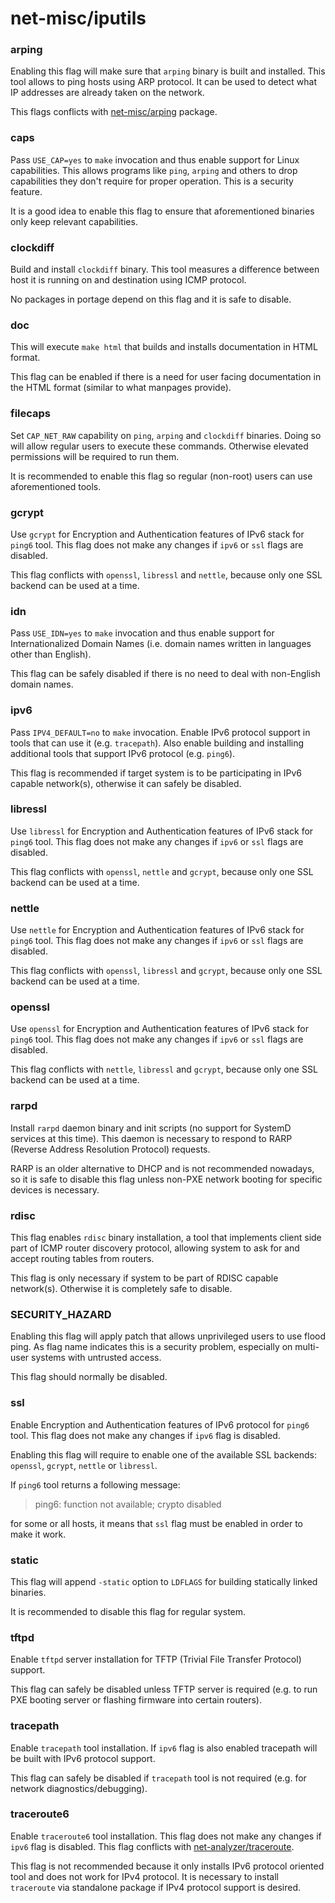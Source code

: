 # net-misc/iputils

### arping
Enabling this flag will make sure that `arping` binary is built and installed. This tool allows to ping hosts using ARP protocol. It can be used to detect what IP addresses are already taken on the network.

This flags conflicts with [net-misc/arping](arping.md) package.

### caps
Pass `USE_CAP=yes` to `make` invocation and thus enable support for Linux capabilities. This allows programs like `ping`, `arping` and others to drop capabilities they don't require for proper operation. This is a security feature.

It is a good idea to enable this flag to ensure that aforementioned binaries only keep relevant capabilities.

### clockdiff
Build and install `clockdiff` binary. This tool measures a difference between host it is running on and destination using ICMP protocol.

No packages in portage depend on this flag and it is safe to disable.

### doc
This will execute `make html` that builds and installs documentation in HTML format.

This flag can be enabled if there is a need for user facing documentation in the HTML format (similar to what manpages provide).

### filecaps
Set `CAP_NET_RAW` capability on `ping`, `arping` and `clockdiff` binaries. Doing so will allow regular users to execute these commands. Otherwise elevated permissions will be required to run them.

It is recommended to enable this flag so regular (non-root) users can use aforementioned tools.

### gcrypt
Use `gcrypt` for Encryption and Authentication features of IPv6 stack for `ping6` tool. This flag does not make any changes if `ipv6` or `ssl` flags are disabled.

This flag conflicts with `openssl`, `libressl` and `nettle`, because only one SSL backend can be used at a time.

### idn
Pass `USE_IDN=yes` to `make` invocation and thus enable support for Internationalized Domain Names (i.e. domain names written in languages other than English).

This flag can be safely disabled if there is no need to deal with non-English domain names.

### ipv6
Pass `IPV4_DEFAULT=no` to `make` invocation. Enable IPv6 protocol support in tools that can use it (e.g. `tracepath`). Also enable building and installing additional tools that support IPv6 protocol (e.g. `ping6`).

This flag is recommended if target system is to be participating in IPv6 capable network(s), otherwise it can safely be disabled.

### libressl
Use `libressl` for Encryption and Authentication features of IPv6 stack for `ping6` tool. This flag does not make any changes if `ipv6` or `ssl` flags are disabled.

This flag conflicts with `openssl`, `nettle` and `gcrypt`, because only one SSL backend can be used at a time.

### nettle
Use `nettle` for Encryption and Authentication features of IPv6 stack for `ping6` tool. This flag does not make any changes if `ipv6` or `ssl` flags are disabled.

This flag conflicts with `openssl`, `libressl` and `gcrypt`, because only one SSL backend can be used at a time.

### openssl
Use `openssl` for Encryption and Authentication features of IPv6 stack for `ping6` tool. This flag does not make any changes if `ipv6` or `ssl` flags are disabled.

This flag conflicts with `nettle`, `libressl` and `gcrypt`, because only one SSL backend can be used at a time.

### rarpd
Install `rarpd` daemon binary and init scripts (no support for SystemD services at this time). This daemon is necessary to respond to RARP (Reverse Address Resolution Protocol) requests.

RARP is an older alternative to DHCP and is not recommended nowadays, so it is safe to disable this flag unless non-PXE network booting for specific devices is necessary.

### rdisc
This flag enables `rdisc` binary installation, a tool that implements client side part of ICMP router discovery protocol, allowing system to ask for and accept routing tables from routers.

This flag is only necessary if system to be part of RDISC capable network(s). Otherwise it is completely safe to disable.

### SECURITY_HAZARD
Enabling this flag will apply patch that allows unprivileged users to use flood ping. As flag name indicates this is a security problem, especially on multi-user systems with untrusted access.

This flag should normally be disabled.

### ssl
Enable Encryption and Authentication features of IPv6 protocol for `ping6` tool. This flag does not make any changes if `ipv6` flag is disabled.

Enabling this flag will require to enable one of the available SSL backends: `openssl`, `gcrypt`, `nettle` or `libressl`.

If `ping6` tool returns a following message:

> ping6: function not available; crypto disabled

for some or all hosts, it means that `ssl` flag must be enabled in order to make it work.

### static
This flag will append `-static` option to `LDFLAGS` for building statically linked binaries.

It is recommended to disable this flag for regular system.

### tftpd
Enable `tftpd` server installation for TFTP (Trivial File Transfer Protocol) support.

This flag can safely be disabled unless TFTP server is required (e.g. to run PXE booting server or flashing firmware into certain routers).

### tracepath
Enable `tracepath` tool installation. If `ipv6` flag is also enabled tracepath will be built with IPv6 protocol support.

This flag can safely be disabled if `tracepath` tool is not required (e.g. for network diagnostics/debugging).

### traceroute6
Enable `traceroute6` tool installation. This flag does not make any changes if `ipv6` flag is disabled. This flag conflicts with [net-analyzer/traceroute](../../net-analyzer/traceroute.md).

This flag is not recommended because it only installs IPv6 protocol oriented tool and does not work for IPv4 protocol. It is necessary to install `traceroute` via standalone package if IPv4 protocol support is desired.
